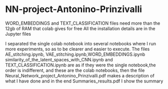 # NN-project-Antonino-Prinzivalli

WORD_EMBEDDINGS and  TEXT_CLASSIFICATION files need more than the 12gb of RAM that colab gives for free
All the installation details are in the Jupyter files


I separated the single colab notebook into several notebooks where I run more experiments, so as to be clearer and easier to execute. The files AE_stitching.ipynb, VAE_stitching.ipynb,WORD_EMBEDDINGS.ipynb similarity_of_the_latent_spaces_with_CNN.ipynb and TEXT_CLASSIFICATION.ipynb are as if they were the single notebook,the order is indifferent, and these are the colab notebooks, then the file Neural_Network_project_Antonino_Prinzivalli.pdf makes a description of what I have done and in the end Summaries_results.pdf I show the summary 
